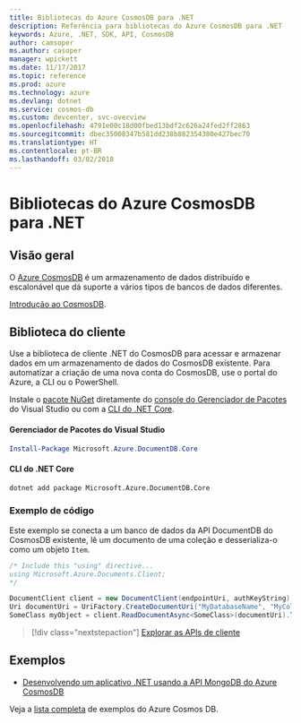 ```yaml
---
title: Bibliotecas do Azure CosmosDB para .NET
description: Referência para bibliotecas do Azure CosmosDB para .NET
keywords: Azure, .NET, SDK, API, CosmosDB
author: camsoper
ms.author: casoper
manager: wpickett
ms.date: 11/17/2017
ms.topic: reference
ms.prod: azure
ms.technology: azure
ms.devlang: dotnet
ms.service: cosmos-db
ms.custom: devcenter, svc-overview
ms.openlocfilehash: 4791e00c18d00fbed13bdf2c626a24fed2ff2863
ms.sourcegitcommit: dbec35008347b581dd238b882354300e427bec70
ms.translationtype: HT
ms.contentlocale: pt-BR
ms.lasthandoff: 03/02/2018
---
```

# <a name="azure-cosmosdb-libraries-for-net"></a>Bibliotecas do Azure CosmosDB para .NET

## <a name="overview"></a>Visão geral

O [Azure CosmosDB](https://docs.microsoft.com/azure/cosmos-db/introduction) é um armazenamento de dados distribuído e escalonável que dá suporte a vários tipos de bancos de dados diferentes.

[Introdução ao CosmosDB](https://docs.microsoft.com/azure/cosmos-db/create-documentdb-dotnet).

## <a name="client-library"></a>Biblioteca do cliente

Use a biblioteca de cliente .NET do CosmosDB para acessar e armazenar dados em um armazenamento de dados do CosmosDB existente.  Para automatizar a criação de uma nova conta do CosmosDB, use o portal do Azure, a CLI ou o PowerShell.

Instale o [pacote NuGet](https://www.nuget.org/packages/Microsoft.Azure.DocumentDB.Core) diretamente do [console do Gerenciador de Pacotes][PackageManager] do Visual Studio ou com a [CLI do .NET Core][DotNetCLI].

#### <a name="visual-studio-package-manager"></a>Gerenciador de Pacotes do Visual Studio

```powershell
Install-Package Microsoft.Azure.DocumentDB.Core
```

#### <a name="net-core-cli"></a>CLI do .NET Core

```bash
dotnet add package Microsoft.Azure.DocumentDB.Core
```

### <a name="code-example"></a>Exemplo de código

Este exemplo se conecta a um banco de dados da API DocumentDB do CosmosDB existente, lê um documento de uma coleção e desserializa-o como um objeto `Item`.   

```csharp
/* Include this "using" directive...
using Microsoft.Azure.Documents.Client;
*/

DocumentClient client = new DocumentClient(endpointUri, authKeyString);
Uri documentUri = UriFactory.CreateDocumentUri("MyDatabaseName", "MyCollectionName", "DocumentId");
SomeClass myObject = client.ReadDocumentAsync<SomeClass>(documentUri).ToString()).Result;
```

> [!div class="nextstepaction"]
> [Explorar as APIs de cliente](/dotnet/api/overview/azure/cosmosdb/client)

## <a name="samples"></a>Exemplos

* [Desenvolvendo um aplicativo .NET usando a API MongoDB do Azure CosmosDB](https://azure.microsoft.com/resources/samples/azure-cosmos-db-mongodb-dotnet-getting-started/)

Veja a [lista completa](https://azure.microsoft.com/resources/samples/?platform=dotnet&term=cosmosdb) de exemplos do Azure Cosmos DB.

[PackageManager]: https://docs.microsoft.com/nuget/tools/package-manager-console
[DotNetCLI]: https://docs.microsoft.com/dotnet/core/tools/dotnet-add-package
